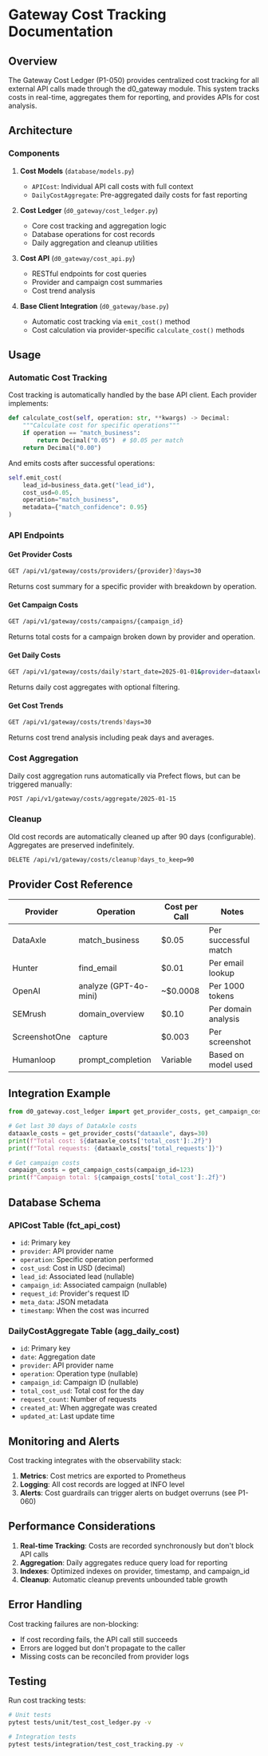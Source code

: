 # Gateway Cost Tracking Documentation

## Overview

The Gateway Cost Ledger (P1-050) provides centralized cost tracking for all external API calls made through the d0_gateway module. This system tracks costs in real-time, aggregates them for reporting, and provides APIs for cost analysis.

## Architecture

### Components

1. **Cost Models** (`database/models.py`)
   - `APICost`: Individual API call costs with full context
   - `DailyCostAggregate`: Pre-aggregated daily costs for fast reporting

2. **Cost Ledger** (`d0_gateway/cost_ledger.py`)
   - Core cost tracking and aggregation logic
   - Database operations for cost records
   - Daily aggregation and cleanup utilities

3. **Cost API** (`d0_gateway/cost_api.py`)
   - RESTful endpoints for cost queries
   - Provider and campaign cost summaries
   - Cost trend analysis

4. **Base Client Integration** (`d0_gateway/base.py`)
   - Automatic cost tracking via `emit_cost()` method
   - Cost calculation via provider-specific `calculate_cost()` methods

## Usage

### Automatic Cost Tracking

Cost tracking is automatically handled by the base API client. Each provider implements:

```python
def calculate_cost(self, operation: str, **kwargs) -> Decimal:
    """Calculate cost for specific operations"""
    if operation == "match_business":
        return Decimal("0.05")  # $0.05 per match
    return Decimal("0.00")
```

And emits costs after successful operations:

```python
self.emit_cost(
    lead_id=business_data.get("lead_id"),
    cost_usd=0.05,
    operation="match_business",
    metadata={"match_confidence": 0.95}
)
```

### API Endpoints

#### Get Provider Costs
```bash
GET /api/v1/gateway/costs/providers/{provider}?days=30
```

Returns cost summary for a specific provider with breakdown by operation.

#### Get Campaign Costs
```bash
GET /api/v1/gateway/costs/campaigns/{campaign_id}
```

Returns total costs for a campaign broken down by provider and operation.

#### Get Daily Costs
```bash
GET /api/v1/gateway/costs/daily?start_date=2025-01-01&provider=dataaxle
```

Returns daily cost aggregates with optional filtering.

#### Get Cost Trends
```bash
GET /api/v1/gateway/costs/trends?days=30
```

Returns cost trend analysis including peak days and averages.

### Cost Aggregation

Daily cost aggregation runs automatically via Prefect flows, but can be triggered manually:

```bash
POST /api/v1/gateway/costs/aggregate/2025-01-15
```

### Cleanup

Old cost records are automatically cleaned up after 90 days (configurable). Aggregates are preserved indefinitely.

```bash
DELETE /api/v1/gateway/costs/cleanup?days_to_keep=90
```

## Provider Cost Reference

| Provider | Operation | Cost per Call | Notes |
|----------|-----------|---------------|-------|
| DataAxle | match_business | $0.05 | Per successful match |
| Hunter | find_email | $0.01 | Per email lookup |
| OpenAI | analyze (GPT-4o-mini) | ~$0.0008 | Per 1000 tokens |
| SEMrush | domain_overview | $0.10 | Per domain analysis |
| ScreenshotOne | capture | $0.003 | Per screenshot |
| Humanloop | prompt_completion | Variable | Based on model used |

## Integration Example

```python
from d0_gateway.cost_ledger import get_provider_costs, get_campaign_costs

# Get last 30 days of DataAxle costs
dataaxle_costs = get_provider_costs("dataaxle", days=30)
print(f"Total cost: ${dataaxle_costs['total_cost']:.2f}")
print(f"Total requests: {dataaxle_costs['total_requests']}")

# Get campaign costs
campaign_costs = get_campaign_costs(campaign_id=123)
print(f"Campaign total: ${campaign_costs['total_cost']:.2f}")
```

## Database Schema

### APICost Table (fct_api_cost)
- `id`: Primary key
- `provider`: API provider name
- `operation`: Specific operation performed
- `cost_usd`: Cost in USD (decimal)
- `lead_id`: Associated lead (nullable)
- `campaign_id`: Associated campaign (nullable)
- `request_id`: Provider's request ID
- `meta_data`: JSON metadata
- `timestamp`: When the cost was incurred

### DailyCostAggregate Table (agg_daily_cost)
- `id`: Primary key
- `date`: Aggregation date
- `provider`: API provider name
- `operation`: Operation type (nullable)
- `campaign_id`: Campaign ID (nullable)
- `total_cost_usd`: Total cost for the day
- `request_count`: Number of requests
- `created_at`: When aggregate was created
- `updated_at`: Last update time

## Monitoring and Alerts

Cost tracking integrates with the observability stack:

1. **Metrics**: Cost metrics are exported to Prometheus
2. **Logging**: All cost records are logged at INFO level
3. **Alerts**: Cost guardrails can trigger alerts on budget overruns (see P1-060)

## Performance Considerations

1. **Real-time Tracking**: Costs are recorded synchronously but don't block API calls
2. **Aggregation**: Daily aggregates reduce query load for reporting
3. **Indexes**: Optimized indexes on provider, timestamp, and campaign_id
4. **Cleanup**: Automatic cleanup prevents unbounded table growth

## Error Handling

Cost tracking failures are non-blocking:
- If cost recording fails, the API call still succeeds
- Errors are logged but don't propagate to the caller
- Missing costs can be reconciled from provider logs

## Testing

Run cost tracking tests:
```bash
# Unit tests
pytest tests/unit/test_cost_ledger.py -v

# Integration tests
pytest tests/integration/test_cost_tracking.py -v
```